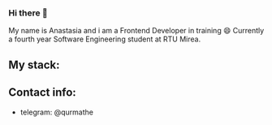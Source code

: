 ### Hi there 👋

<!--
**AnastasiaOvcharenko/AnastasiaOvcharenko** is a ✨ _special_ ✨ repository because its `README.md` (this file) appears on your GitHub profile.

Here are some ideas to get you started:

- 🔭 I’m currently working on ...
- 🌱 I’m currently learning ...
- 👯 I’m looking to collaborate on ...
- 🤔 I’m looking for help with ...
- 💬 Ask me about ...
- 📫 How to reach me: ...
- 😄 Pronouns: ...
- ⚡ Fun fact: ...
-->

My name is Anastasia and i am a Frontend Developer in training 😄 Currently a fourth year Software Engineering student at RTU Mirea.

## My stack:
<i class="devicon-react-original-wordmark colored"></i> <i class="devicon-javascript-plain colored"></i> <i class="devicon-css3-plain-wordmark"></i> <i class="devicon-html5-plain-wordmark colored"></i> <i class="devicon-git-plain-wordmark"></i>

## Contact info:
- telegram: @qurmathe
